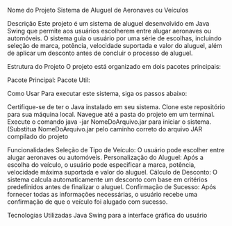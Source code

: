 Nome do Projeto
Sistema de Aluguel de Aeronaves ou Veículos

Descrição
Este projeto é um sistema de aluguel desenvolvido em Java Swing que permite aos usuários escolherem entre alugar aeronaves ou automóveis. O sistema guia o usuário por uma série de escolhas, incluindo seleção de marca, potência, velocidade suportada e valor do aluguel, além de aplicar um desconto antes de concluir o processo de aluguel.

Estrutura do Projeto
O projeto está organizado em dois pacotes principais:

Pacote Principal: 
Pacote Util: 

Como Usar
Para executar este sistema, siga os passos abaixo:

Certifique-se de ter o Java instalado em seu sistema.
Clone este repositório para sua máquina local.
Navegue até a pasta do projeto em um terminal.
Execute o comando java -jar NomeDoArquivo.jar para iniciar o sistema. (Substitua NomeDoArquivo.jar pelo caminho correto do arquivo JAR compilado do projeto

Funcionalidades
Seleção de Tipo de Veículo: O usuário pode escolher entre alugar aeronaves ou automóveis.
Personalização do Aluguel: Após a escolha do veículo, o usuário pode especificar a marca, potência, velocidade máxima suportada e valor do aluguel.
Cálculo de Desconto: O sistema calcula automaticamente um desconto com base em critérios predefinidos antes de finalizar o aluguel.
Confirmação de Sucesso: Após fornecer todas as informações necessárias, o usuário recebe uma confirmação de que o veículo foi alugado com sucesso.

Tecnologias Utilizadas
Java
Swing para a interface gráfica do usuário
